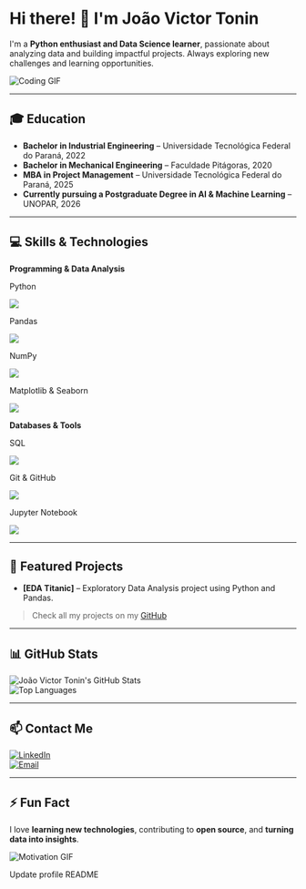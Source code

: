 # Hi there! 👋 I'm João Victor Tonin

I'm a **Python enthusiast and Data Science learner**, passionate about analyzing data and building impactful projects. Always exploring new challenges and learning opportunities.  

![Coding GIF](https://media.giphy.com/media/3o7TKtnuHOHHUjR38Y/giphy.gif)

---

## 🎓 Education
- **Bachelor in Industrial Engineering** – Universidade Tecnológica Federal do Paraná, 2022
- **Bachelor in Mechanical Engineering** – Faculdade Pitágoras, 2020
- **MBA in Project Management** – Universidade Tecnológica Federal do Paraná, 2025
- **Currently pursuing a Postgraduate Degree in AI & Machine Learning** – UNOPAR, 2026

---

## 💻 Skills & Technologies

**Programming & Data Analysis**  
<div align="left">
  <p>Python</p>
  <img src="https://img.shields.io/badge/Python-90%-blue?style=for-the-badge">
  <p>Pandas</p>
  <img src="https://img.shields.io/badge/Pandas-85%-brightgreen?style=for-the-badge">
  <p>NumPy</p>
  <img src="https://img.shields.io/badge/NumPy-80%-yellow?style=for-the-badge">
  <p>Matplotlib & Seaborn</p>
  <img src="https://img.shields.io/badge/Matplotlib/Seaborn-75%-orange?style=for-the-badge">
</div>

**Databases & Tools**  
<div align="left">
  <p>SQL</p>
  <img src="https://img.shields.io/badge/SQL-70%-red?style=for-the-badge">
  <p>Git & GitHub</p>
  <img src="https://img.shields.io/badge/Git/GitHub-85%-black?style=for-the-badge">
  <p>Jupyter Notebook</p>
  <img src="https://img.shields.io/badge/Jupyter-80%-orange?style=for-the-badge">
</div>

---

## 📂 Featured Projects
- **[EDA Titanic]** – Exploratory Data Analysis project using Python and Pandas.  


> Check all my projects on my [GitHub](https://github.com/JoaoVictorTonin?tab=repositories)

---

## 📊 GitHub Stats
![João Victor Tonin's GitHub Stats](https://github-readme-stats.vercel.app/api?username=JoaoVictorTonin&show_icons=true&theme=radical)  
![Top Languages](https://github-readme-stats.vercel.app/api/top-langs/?username=JoaoVictorTonin&layout=compact&theme=radical)

---

## 📫 Contact Me
[![LinkedIn](https://img.shields.io/badge/LinkedIn-0077B5?style=for-the-badge&logo=linkedin&logoColor=white)](https://www.linkedin.com/in/your-profile)  
[![Email](https://img.shields.io/badge/Email-D14836?style=for-the-badge&logo=gmail&logoColor=white)](mailto:your.email@example.com)

---

## ⚡ Fun Fact
I love **learning new technologies**, contributing to **open source**, and **turning data into insights**.  

![Motivation GIF](https://media.giphy.com/media/l0MYt5jPR6QX5pnqM/giphy.gif)


Update profile README


